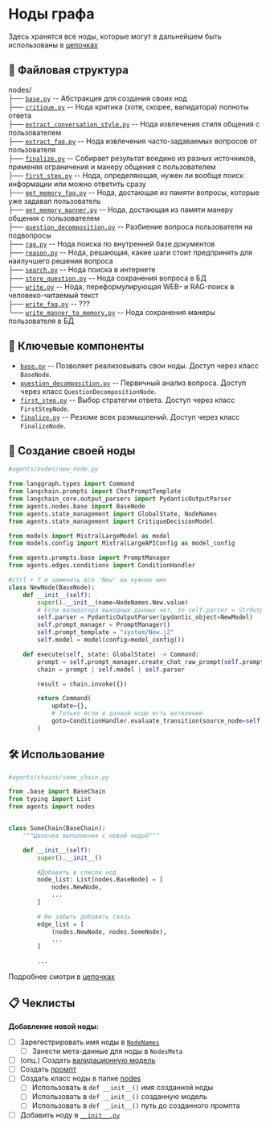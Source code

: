 # Ноды графа
Здесь хранятся все ноды, которые могут в дальнейшем быть использованы в [цепочках](../chains/)

## 📁 Файловая структура
nodes/\
├── [`base.py`](base.py) -- Абстракция для создания своих нод \
├── [`critique.py`](critique.py) -- Нода критика (хотя, скорее, валидатора) полноты ответа \
├── [`extract_conversation_style.py`](extract_conversation_style.py) -- Нода извлечения стиля общения с пользователем \
├── [`extract_faq.py`](extract_faq.py) -- Нода извлечения часто-задаваемых вопросов от пользователя \
├── [`finalize.py`](finalize.py) -- Собирает результат воедино из разных источников, применяя ограничения и манеру общения с пользователем \
├── [`first_step.py`](first_step.py) -- Нода, определяющая, нужен ли вообще поиск информации или можно ответить сразу \
├── [`get_memory_faq.py`](get_memory_faq.py) -- Нода, достающая из памяти вопросы, которые уже задавал пользователь \
├── [`get_memory_manner.py`](get_memory_manner.py) -- Нода, достающая из памяти манеру общения с пользователем  \
├── [`question_decomposition.py`](question_decomposition.py) -- Разбиение вопроса пользователя на подвопросы \
├── [`rag.py`](rag.py) -- Нода поиска по внутренней базе документов \
├── [`reason.py`](reason.py) -- Нода, решающая, какие шаги стоит предпринять для наилучшего решения вопроса \
├── [`search.py`](search.py) -- Нода поиска в интернете \
├── [`store_question.py`](store_question.py) -- Нода сохранения вопроса в БД \
├── [`write.py`](write.py) -- Нода, переформулирующая WEB- и RAG-поиск в человеко-читаемый текст \
├── [`write_faq.py`](write_faq.py) -- ??? \
└── [`write_manner_to_memory.py`](write_manner_to_memory.py) -- Нода сохранения манеры пользователя в БД

## 🧩 Ключевые компоненты
- [`base.py`](base.py) -- Позволяет реализовывать свои ноды. Доступ через класс `BaseNode`.
- [`question_decomposition.py`](question_decomposition.py) -- Первичный анализ вопроса. Доступ через класс `QuestionDecompositionNode`.
- [`first_step.py`](first_step.py) -- Выбор стратегии ответа. Доступ через класс `FirstStepNode`.
- [`finalize.py`](finalize.py) -- Резюме всех размышлений. Доступ через класс `FinalizeNode`.


## 🎨 Создание своей ноды
```python
#agents/nodes/new_node.py

from langgraph.types import Command
from langchain.prompts import ChatPromptTemplate
from langchain_core.output_parsers import PydanticOutputParser
from agents.nodes.base import BaseNode
from agents.state_management import GlobalState, NodeNames
from agents.state_management import CritiqueDecisionModel

from models import MistralLargeModel as model
from models.config import MistralLargeAPIConfig as model_config

from agents.prompts.base import PromptManager
from agents.edges.conditions import ConditionHandler

#ctrl + f и заменить все 'New' на нужное имя
class NewNode(BaseNode):
    def __init__(self):
        super().__init__(name=NodeNames.New.value)
        # Если валидатора выходных данных нет, то self.parser = StrOutputParser()
        self.parser = PydanticOutputParser(pydantic_object=NewModel)
        self.prompt_manager = PromptManager()
        self.prompt_template = "system/New.j2"
        self.model = model(config=model_config())

    def execute(self, state: GlobalState) -> Command:
        prompt = self.prompt_manager.create_chat_raw_prompt(self.prompt_template)
        chain = prompt | self.model | self.parser

        result = chain.invoke({})

        return Command(
            update={},
            # Только если в данной ноде есть ветвление
            goto=ConditionHandler.evaluate_transition(source_node=self.name, result=result),
        )

```
## 🛠️ Использование
```python
#agents/chains/some_chain.py

from .base import BaseChain
from typing import List
from agents import nodes


class SomeChain(BaseChain):
    """Цепочка выполнения с новой нодой"""

    def __init__(self):
        super().__init__()

        #Добавить в список нод
        node_list: List[nodes.BaseNode] = [
            nodes.NewNode,
            ...
        ]

        # Не забыть добавить связь
        edge_list = [
            (nodes.NewNode, nodes.SomeNode),
            ...
        ]

        ...
```
Подробнее смотри в [цепочках](../chains/README.md#-создание-своей-цепочки)

## 📋 Чеклисты

**Добавление новой ноды:**
- [ ] Зарегестрировать имя ноды в [`NodeNames`](../state_management/commands.py)
  - [ ] Занести мета-данные для ноды в `NodesMeta`
- [ ] (опц.) Создать [валидационную модель](../state_management/validation_models/README.md#-создание-своей-модели)
- [ ] Создать [промпт](../prompts/README.md#-создание-своего-промпта)
- [ ] Создать класс ноды в папке [nodes](../nodes/)
  - [ ] Использовать в `def __init__()` имя созданной ноды
  - [ ] Использовать в `def __init__()` созданную модель
  - [ ] Использовать в `def __init__()` путь до созданного промпта
- [ ] Добавить ноду в [`__init__.py`](__init__.py)
